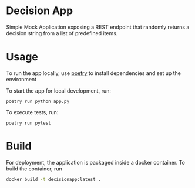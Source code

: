 Decision App
============

Simple Mock Application exposing a REST endpoint that randomly returns a decision string from a list of predefined items.

# Usage

To run the app locally, use [poetry](https://python-poetry.org/) to install dependencies and set up the environment

To start the app for local development, run:

```
poetry run python app.py
```

To execute tests, run:

```
poetry run pytest
```

# Build

For deployment, the application is packaged inside a docker container.
To build the container, run 

```bash
docker build -t decisionapp:latest .
```
